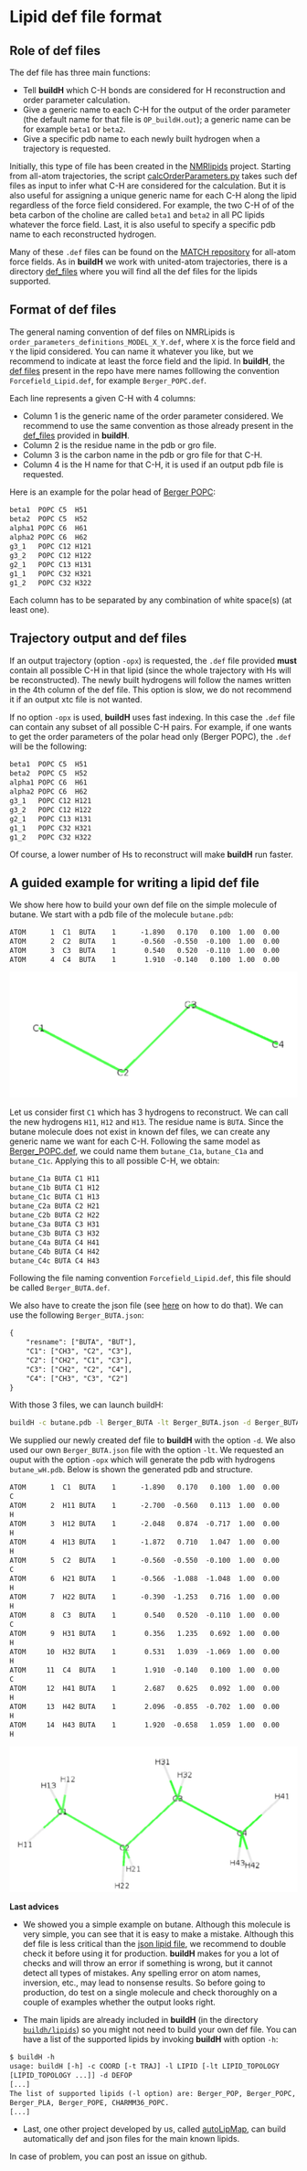 # Lipid def file format

## Role of def files

The def file has three main functions:

- Tell **buildH** which C-H bonds are considered for H reconstruction and order parameter calculation.
- Give a generic name to each C-H for the output of the order parameter (the default name for that file is `OP_buildH.out`); a generic name can be for example `beta1` or `beta2`.
- Give a specific pdb name to each newly built hydrogen when a trajectory is requested.

Initially, this type of file has been created in the [NMRlipids](https://nmrlipids.blogspot.com/) project. Starting from all-atom trajectories, the script [calcOrderParameters.py](https://github.com/NMRLipids/MATCH/blob/master/scripts/calcOrderParameters.py) takes such def files as input to infer what C-H are considered for the calculation. But it is also useful for assigning a unique generic name for each C-H along the lipid regardless of the force field considered. For example, the two C-H of of the beta carbon of the choline are called `beta1` and `beta2` in all PC lipids whatever the force field. Last, it is also useful to specify a specific pdb name to each reconstructed hydrogen.

Many of these `.def` files can be found on the [MATCH repository](https://github.com/NMRLipids/MATCH/tree/master/scripts/orderParm_defs) for all-atom force fields. As in **buildH** we work with united-atom trajectories, there is a directory [def_files](https://github.com/patrickfuchs/buildH/tree/master/def_files) where you will find all the def files for the lipids supported.

## Format of def files

The general naming convention of def files on NMRLipids is `order_parameters_definitions_MODEL_X_Y.def`, where `X` is the force field and `Y` the lipid considered. You can name it whatever you like, but we recommend to indicate at least the force field and the lipid. In **buildH**, the [def files](https://github.com/patrickfuchs/buildH/tree/master/def_files) present in the repo have mere names folllowing the convention `Forcefield_Lipid.def`, for example `Berger_POPC.def`.

Each line represents a given C-H with 4 columns:

- Column 1 is the generic name of the order parameter considered. We recommend to use the same convention as those already present in the [def_files](https://github.com/patrickfuchs/buildH/tree/master/def_files) provided in **buildH**.
- Column 2 is the residue name in the pdb or gro file.
- Column 3 is the carbon name in the pdb or gro file for that C-H.
- Column 4 is the H name for that C-H, it is used if an output pdb file is requested.

Here is an example for the polar head of [Berger POPC](https://github.com/patrickfuchs/buildH/blob/master/def_files/Berger_POPC.def):

```
beta1  POPC C5  H51
beta2  POPC C5  H52
alpha1 POPC C6  H61
alpha2 POPC C6  H62
g3_1   POPC C12 H121
g3_2   POPC C12 H122
g2_1   POPC C13 H131
g1_1   POPC C32 H321
g1_2   POPC C32 H322
```

Each column has to be separated by any combination of white space(s) (at least one).

## Trajectory output and def files

If an output trajectory (option `-opx`) is requested, the `.def` file provided **must** contain all possible C-H in that lipid (since the whole trajectory with Hs will be reconstructed). The newly built hydrogens will follow the names written in the 4th column of the def file. This option is slow, we do not recommend it if an output xtc file is not wanted.

If no option `-opx` is used, **buildH** uses fast indexing. In this case the `.def` file can contain any subset of all possible C-H pairs. For example, if one wants to get the order parameters of the polar head only (Berger POPC), the `.def` will be the following:

```
beta1  POPC C5  H51
beta2  POPC C5  H52
alpha1 POPC C6  H61
alpha2 POPC C6  H62
g3_1   POPC C12 H121
g3_2   POPC C12 H122
g2_1   POPC C13 H131
g1_1   POPC C32 H321
g1_2   POPC C32 H322
```

Of course, a lower number of Hs to reconstruct will make **buildH** run faster.

## A guided example for writing a lipid def file

We show here how to build your own def file on the simple molecule of butane. We start with a pdb file of the molecule `butane.pdb`:

```
ATOM      1  C1  BUTA    1      -1.890   0.170   0.100  1.00  0.00
ATOM      2  C2  BUTA    1      -0.560  -0.550  -0.100  1.00  0.00
ATOM      3  C3  BUTA    1       0.540   0.520  -0.110  1.00  0.00
ATOM      4  C4  BUTA    1       1.910  -0.140   0.100  1.00  0.00
```

![Butane without hydrogen](img/butane.png)

Let us consider first `C1` which has 3 hydrogens to reconstruct. We can call the new hydrogens `H11`, `H12` and `H13`. The residue name is `BUTA`. Since the butane molecule does not exist in known def files, we can create any generic name we want for each C-H. Following the same model as [Berger_POPC.def](https://github.com/patrickfuchs/buildH/blob/master/def_files/Berger_POPC.def), we could name them `butane_C1a`, `butane_C1a` and  `butane_C1c`. Applying this to all possible C-H, we obtain:

```
butane_C1a BUTA C1 H11
butane_C1b BUTA C1 H12
butane_C1c BUTA C1 H13
butane_C2a BUTA C2 H21
butane_C2b BUTA C2 H22
butane_C3a BUTA C3 H31
butane_C3b BUTA C3 H32
butane_C4a BUTA C4 H41
butane_C4b BUTA C4 H42
butane_C4c BUTA C4 H43
```

Following the file naming convention `Forcefield_Lipid.def`, this file should be called `Berger_BUTA.def`.

We also have to create the json file (see [here](json_format.md#a-guided-example-for-writing-a-lipid-json-file) on how to do that). We can use the following `Berger_BUTA.json`:

```
{
    "resname": ["BUTA", "BUT"],
    "C1": ["CH3", "C2", "C3"],
    "C2": ["CH2", "C1", "C3"],
    "C3": ["CH2", "C2", "C4"],
    "C4": ["CH3", "C3", "C2"]
}
```

With those 3 files, we can launch buildH:

```bash
buildH -c butane.pdb -l Berger_BUTA -lt Berger_BUTA.json -d Berger_BUTA.def -opx butane_wH
```

We supplied our newly created def file to **buildH** with the option `-d`. We also used our own `Berger_BUTA.json` file with the option `-lt`. We requested an ouput with the option `-opx` which will generate the pdb with hydrogens `butane_wH.pdb`. Below is shown the generated pdb and structure.

```
ATOM      1  C1  BUTA    1      -1.890   0.170   0.100  1.00  0.00             C
ATOM      2  H11 BUTA    1      -2.700  -0.560   0.113  1.00  0.00             H
ATOM      3  H12 BUTA    1      -2.048   0.874  -0.717  1.00  0.00             H
ATOM      4  H13 BUTA    1      -1.872   0.710   1.047  1.00  0.00             H
ATOM      5  C2  BUTA    1      -0.560  -0.550  -0.100  1.00  0.00             C
ATOM      6  H21 BUTA    1      -0.566  -1.088  -1.048  1.00  0.00             H
ATOM      7  H22 BUTA    1      -0.390  -1.253   0.716  1.00  0.00             H
ATOM      8  C3  BUTA    1       0.540   0.520  -0.110  1.00  0.00             C
ATOM      9  H31 BUTA    1       0.356   1.235   0.692  1.00  0.00             H
ATOM     10  H32 BUTA    1       0.531   1.039  -1.069  1.00  0.00             H
ATOM     11  C4  BUTA    1       1.910  -0.140   0.100  1.00  0.00             C
ATOM     12  H41 BUTA    1       2.687   0.625   0.092  1.00  0.00             H
ATOM     13  H42 BUTA    1       2.096  -0.855  -0.702  1.00  0.00             H
ATOM     14  H43 BUTA    1       1.920  -0.658   1.059  1.00  0.00             H
```

![Butane with hydrogens](img/butane_wH.png)

**Last advices**

- We showed you a simple example on butane. Although this molecule is very simple, you can see that it is easy to make a mistake. Although this def file is less critical than the [json lipid file](json_format.md), we recommend to double check it before using it for production. **buildH** makes for you a lot of checks and will throw an error if something is wrong, but it cannot detect all types of mistakes. Any spelling error on atom names, inversion, etc., may lead to nonsense results. So before going to production, do test on a single molecule and check thoroughly on a couple of examples whether the output looks right.

- The main lipids are already included in **buildH** (in the directory [`buildh/lipids`](https://github.com/patrickfuchs/buildH/tree/master/def_files)) so you might not need to build your own def file. You can have a list of the supported lipids by invoking **buildH** with option `-h`:

```
$ buildH -h
usage: buildH [-h] -c COORD [-t TRAJ] -l LIPID [-lt LIPID_TOPOLOGY [LIPID_TOPOLOGY ...]] -d DEFOP
[...]
The list of supported lipids (-l option) are: Berger_POP, Berger_POPC, Berger_PLA, Berger_POPE, CHARMM36_POPC.
[...]
```

- Last, one other project developed by us, called [autoLipMap](https://github.com/patrickfuchs/autoLipMap), can build automatically def and json files for the main known lipids.

In case of problem, you can post an issue on github.
